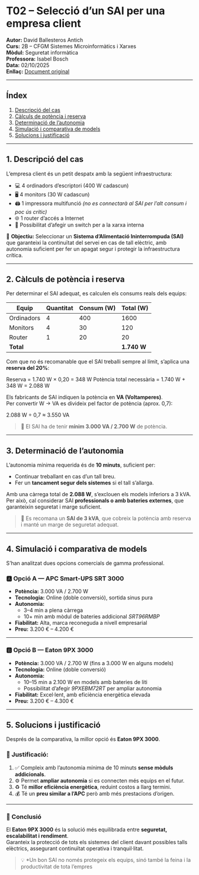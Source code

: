 # T02 – Selecció d’un SAI per una empresa client

**Autor:** David Ballesteros Antich  
**Curs:** 2B – CFGM Sistemes Microinformàtics i Xarxes  
**Mòdul:** Seguretat informàtica  
**Professora:** Isabel Bosch  
**Data:** 02/10/2025  
**Enllaç:** [Document original](https://docs.google.com/document/d/1R-FFYnsRPVyzYx2FpculMyQtKFhqpgO-tayO0LNToKQ/edit?usp=sharing)

---

## Índex
1. [Descripció del cas](#1-descripció-del-cas)  
2. [Càlculs de potència i reserva](#2-càlculs-de-potència-i-reserva)  
3. [Determinació de l’autonomia](#3-determinació-de-lautonomia)  
4. [Simulació i comparativa de models](#4-simulació-i-comparativa-de-models)  
5. [Solucions i justificació](#5-solucions-i-justificació)

---

## 1. Descripció del cas

L’empresa client és un petit despatx amb la següent infraestructura:

- 💻 4 ordinadors d’escriptori (400 W cadascun)  
- 🖥️ 4 monitors (30 W cadascun)  
- 🖨️ 1 impressora multifunció *(no es connectarà al SAI per l’alt consum i poc ús crític)*  
- 🌐 1 router d’accés a Internet  
- 🔌 Possibilitat d’afegir un switch per a la xarxa interna  

🎯 **Objectiu:** Seleccionar un **Sistema d’Alimentació Ininterrompuda (SAI)** que garanteixi la continuïtat del servei en cas de tall elèctric, amb autonomia suficient per fer un apagat segur i protegir la infraestructura crítica.

---

## 2. Càlculs de potència i reserva

Per determinar el SAI adequat, es calculen els consums reals dels equips:

| Equip | Quantitat | Consum (W) | Total (W) |
|--------|------------|-------------|------------|
| Ordinadors | 4 | 400 | 1600 |
| Monitors | 4 | 30 | 120 |
| Router | 1 | 20 | 20 |
| **Total** |  |  | **1.740 W** |

Com que no és recomanable que el SAI treballi sempre al límit, s’aplica una **reserva del 20%**:

Reserva = 1.740 W × 0,20 = 348 W
Potència total necessària = 1.740 W + 348 W = 2.088 W


Els fabricants de SAI indiquen la potència en **VA (Voltamperes)**.  
Per convertir W → VA es divideix pel factor de potència (aprox. 0,7):

2.088 W ÷ 0,7 ≈ 3.550 VA


> 🔋 El SAI ha de tenir **mínim 3.000 VA / 2.700 W** de potència.

---

## 3. Determinació de l’autonomia

L’autonomia mínima requerida és de **10 minuts**, suficient per:

- Continuar treballant en cas d’un tall breu.  
- Fer un **tancament segur dels sistemes** si el tall s’allarga.  

Amb una càrrega total de **2.088 W**, s’exclouen els models inferiors a 3 kVA.  
Per això, cal considerar SAI **professionals o amb bateries externes**, que garanteixin seguretat i marge suficient.

> 🔧 Es recomana un **SAI de 3 kVA**, que cobreix la potència amb reserva i manté un marge de seguretat adequat.

---

## 4. Simulació i comparativa de models

S’han analitzat dues opcions comercials de gamma professional.

### 🅰️ Opció A — APC Smart-UPS SRT 3000
- **Potència:** 3.000 VA / 2.700 W  
- **Tecnologia:** Online (doble conversió), sortida sinus pura  
- **Autonomia:**  
  - 3–4 min a plena càrrega  
  - 10+ min amb mòdul de bateries addicional *SRT96RMBP*  
- **Fiabilitat:** Alta, marca reconeguda a nivell empresarial  
- **Preu:** 3.200 € – 4.200 €

---

### 🅱️ Opció B — Eaton 9PX 3000
- **Potència:** 3.000 VA / 2.700 W (fins a 3.000 W en alguns models)  
- **Tecnologia:** Online (doble conversió)  
- **Autonomia:**  
  - 10–15 min a 2.100 W en models amb bateries de liti  
  - Possibilitat d’afegir *9PXEBM72RT* per ampliar autonomia  
- **Fiabilitat:** Excel·lent, amb eficiència energètica elevada  
- **Preu:** 3.200 € – 4.300 €

---

## 5. Solucions i justificació

Després de la comparativa, la millor opció és **Eaton 9PX 3000**.

### 🔎 Justificació:
1. ✅ Compleix amb l’autonomia mínima de 10 minuts **sense mòduls addicionals**.  
2. ⚙️ Permet **ampliar autonomia** si es connecten més equips en el futur.  
3. ♻️ Té **millor eficiència energètica**, reduint costos a llarg termini.  
4. 💰 Té un **preu similar a l’APC** però amb més prestacions d’origen.

---

### 🏁 Conclusió
El **Eaton 9PX 3000** és la solució més equilibrada entre **seguretat, escalabilitat i rendiment**.  
Garanteix la protecció de tots els sistemes del client davant possibles talls elèctrics, assegurant continuïtat operativa i tranquil·litat.

> 💡 *Un bon SAI no només protegeix els equips, sinó també la feina i la productivitat de tota l’empres
